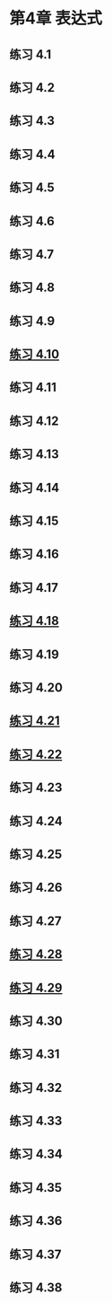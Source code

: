 # 第4章 表达式
## 练习 4.1
## 练习 4.2
## 练习 4.3
## 练习 4.4
## 练习 4.5
## 练习 4.6
## 练习 4.7
## 练习 4.8
## 练习 4.9
## [练习 4.10](https://github.com/LuckyGan/CppPrimer/blob/master/ch04/ex4_10.cc)
## 练习 4.11
## 练习 4.12
## 练习 4.13
## 练习 4.14
## 练习 4.15
## 练习 4.16
## 练习 4.17
## [练习 4.18](https://github.com/LuckyGan/CppPrimer/blob/master/ch04/ex4_18.cc)
## 练习 4.19
## 练习 4.20
## [练习 4.21](https://github.com/LuckyGan/CppPrimer/blob/master/ch04/ex4_21.cc)
## [练习 4.22](https://github.com/LuckyGan/CppPrimer/blob/master/ch04/ex4_22.cc)
## 练习 4.23
## 练习 4.24
## 练习 4.25
## 练习 4.26
## 练习 4.27
## [练习 4.28](https://github.com/LuckyGan/CppPrimer/blob/master/ch04/ex4_28.cc)
## [练习 4.29](https://github.com/LuckyGan/CppPrimer/blob/master/ch04/ex4_29.cc)
## 练习 4.30
## 练习 4.31
## 练习 4.32
## 练习 4.33
## 练习 4.34
## 练习 4.35
## 练习 4.36
## 练习 4.37
## 练习 4.38
